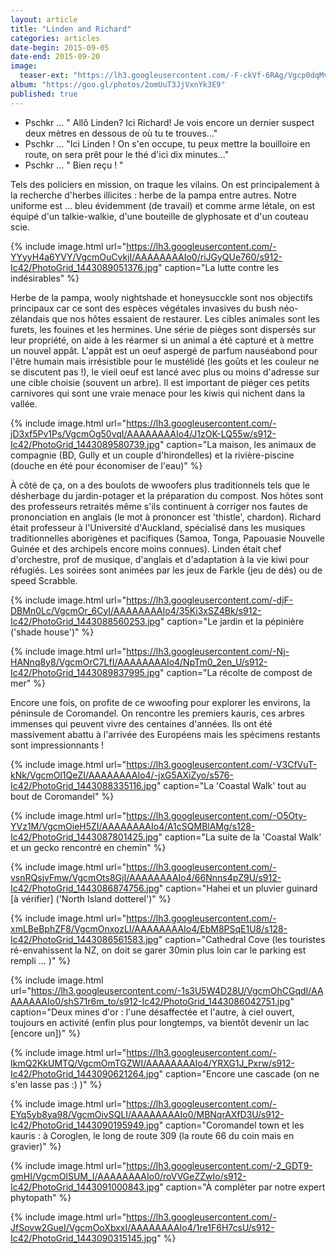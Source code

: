 ```yaml
---
layout: article
title: "Linden and Richard"
categories: articles
date-begin: 2015-09-05
date-end: 2015-09-20
image: 
  teaser-ext: "https://lh3.googleusercontent.com/-F-ckVf-6RAg/Vgcp0dqMvNI/AAAAAAAAIq4/Sr4uPB-gj7Y/s912-Ic42/IMG_6942.JPG"
album: "https://goo.gl/photos/2omUuT3JjVxnYk3E9"
published: true
---
```


- Pschkr ... " Allô Linden? Ici Richard! Je vois encore un dernier suspect deux mètres en dessous de où tu te trouves..."
- Pschkr ... "Ici Linden ! On s'en occupe, tu peux mettre la bouilloire en route, on sera prêt pour le thé d'ici dix minutes..."
- Pschkr ... " Bien reçu ! "

Tels des policiers en mission, on traque les vilains. On est principalement à la recherche d'herbes illicites : herbe de la pampa entre autres. Notre uniforme est ... bleu évidemment (de travail) et comme arme létale, on est équipé d'un talkie-walkie, d'une bouteille de glyphosate et d'un couteau scie.

{% include image.html url="https://lh3.googleusercontent.com/-YYyyH4a6YVY/VgcmOuCvkjI/AAAAAAAAIo0/riJGyQUe760/s912-Ic42/PhotoGrid_1443089051376.jpg" caption="La lutte contre les indésirables" %}

Herbe de la pampa, wooly nightshade et honeysucckle sont nos objectifs principaux car ce sont des espèces végétales invasives du bush néo-zélandais que nos hôtes essaient de restaurer. Les cibles animales sont les furets, les fouines et les hermines. Une série de pièges sont dispersés sur leur propriété, on aide à les réarmer si un animal a été capturé et à mettre un nouvel appât. L'appât est un oeuf aspergé de parfum nauséabond pour l'être humain mais irrésistible pour le mustélidé (les goûts et les couleur ne se discutent pas !), le vieil oeuf est lancé avec plus ou moins d'adresse sur une cible choisie (souvent un arbre). Il est important de piéger ces petits carnivores qui sont une vraie menace pour les kiwis qui nichent dans la vallée. 

{% include image.html url="https://lh3.googleusercontent.com/-jD3xf5Pv1Ps/VgcmOg50vqI/AAAAAAAAIo4/J1zOK-LQ55w/s912-Ic42/PhotoGrid_1443089580739.jpg" caption="La maison, les animaux de compagnie (BD, Gully et un couple d'hirondelles) et la rivière-piscine (douche en été pour économiser de l'eau)" %}

À côté de ça, on a des boulots de wwoofers plus traditionnels tels que le désherbage du jardin-potager et la préparation du compost. Nos hôtes sont des professeurs retraités même s'ils continuent à corriger nos fautes de prononciation en anglais (le mot à prononcer est 'thistle', chardon). Richard était professeur à l'Université d'Auckland, spécialisé dans les musiques traditionnelles aborigènes et pacifiques (Samoa, Tonga, Papouasie Nouvelle Guinée et des archipels encore moins connues). Linden était chef d'orchestre, prof de musique, d'anglais et d'adaptation à la vie kiwi pour réfugiés. Les soirées sont animées par les jeux de Farkle (jeu de dés) ou de speed Scrabble.

{% include image.html url="https://lh3.googleusercontent.com/-djF-DBMn0Lc/VgcmOr_6CyI/AAAAAAAAIo4/35Ki3xSZ4Bk/s912-Ic42/PhotoGrid_1443088560253.jpg" caption="Le jardin et la pépinière ('shade house')" %}

{% include image.html url="https://lh3.googleusercontent.com/-Nj-HANnq8y8/VgcmOrC7LfI/AAAAAAAAIo4/NpTm0_2en_U/s912-Ic42/PhotoGrid_1443089837995.jpg" caption="La récolte de compost de mer" %}

Encore une fois, on profite de ce wwoofing pour explorer les environs, la péninsule de Coromandel. On rencontre les premiers kauris, ces arbres immenses qui peuvent vivre des centaines d'années. Ils ont été massivement abattu à l'arrivée des Européens mais les spécimens restants sont impressionnants ! 

{% include image.html url="https://lh3.googleusercontent.com/-V3CfVuT-kNk/VgcmOl1QeZI/AAAAAAAAIo4/-jxG5AXiZyo/s576-Ic42/PhotoGrid_1443088335116.jpg" caption="La 'Coastal Walk' tout au bout de Coromandel" %}

{% include image.html url="https://lh3.googleusercontent.com/-O5Oty-YVz1M/VgcmOieH5ZI/AAAAAAAAIo4/A1cSQMBlAMg/s128-Ic42/PhotoGrid_1443087801425.jpg" caption="La suite de la 'Coastal Walk' et un gecko rencontré en chemin" %}

{% include image.html url="https://lh3.googleusercontent.com/-vsnRQsjvFmw/VgcmOts8GjI/AAAAAAAAIo4/66Nnns4pZ9U/s912-Ic42/PhotoGrid_1443086874756.jpg" caption="Hahei et un pluvier guinard [à vérifier] ('North Island dotterel')" %}

{% include image.html url="https://lh3.googleusercontent.com/-xmLBeBphZF8/VgcmOnxozLI/AAAAAAAAIo4/EbM8PSqE1U8/s128-Ic42/PhotoGrid_1443086561583.jpg" caption="Cathedral Cove (les touristes ré-envahissent la NZ, on doit se garer 30min plus loin car le parking est rempli ... )" %}

{% include image.html url="https://lh3.googleusercontent.com/-1s3U5W4D28U/VgcmOhCGqdI/AAAAAAAAIo0/shS71r6m_to/s912-Ic42/PhotoGrid_1443086042751.jpg" caption="Deux mines d'or : l'une désaffectée et l'autre, à ciel ouvert, toujours en activité (enfin plus pour longtemps, va bientôt devenir un lac [encore un])" %}

{% include image.html url="https://lh3.googleusercontent.com/-IkmQ2KkUMTQ/VgcmOmTGZWI/AAAAAAAAIo4/YRXG1J_Pxrw/s912-Ic42/PhotoGrid_1443090621264.jpg" caption="Encore une cascade (on ne s'en lasse pas :) )" %}

{% include image.html url="https://lh3.googleusercontent.com/-EYq5yb8ya98/VgcmOivSQLI/AAAAAAAAIo0/MBNqrAXfD3U/s912-Ic42/PhotoGrid_1443090195949.jpg" caption="Coromandel town et les kauris : à Coroglen, le long de route 309 (la route 66 du coin mais en gravier)" %}

{% include image.html url="https://lh3.googleusercontent.com/-2_GDT9-gmHI/VgcmOlSUM_I/AAAAAAAAIo0/roVVGeZZwIo/s912-Ic42/PhotoGrid_1443091000843.jpg" caption="À compléter par notre expert phytopath" %}


{% include image.html url="https://lh3.googleusercontent.com/-JfSovw2GueI/VgcmOoXbxxI/AAAAAAAAIo4/1re1F6H7csU/s912-Ic42/PhotoGrid_1443090315145.jpg" %}


